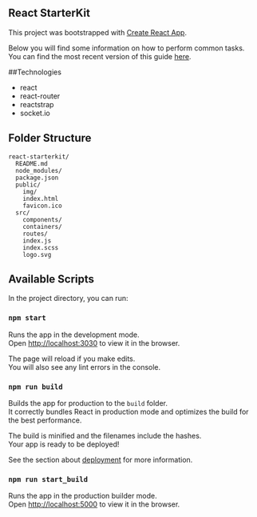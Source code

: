 ## React StarterKit

This project was bootstrapped with [Create React App](https://github.com/facebookincubator/create-react-app).

Below you will find some information on how to perform common tasks.<br>
You can find the most recent version of this guide [here](https://github.com/facebookincubator/create-react-app/blob/master/packages/react-scripts/template/README.md).

##Technologies
* react
* react-router
* reactstrap
* socket.io

## Folder Structure

```
react-starterkit/
  README.md
  node_modules/
  package.json
  public/
    img/
    index.html
    favicon.ico
  src/
    components/
    containers/
    routes/
    index.js
    index.scss
    logo.svg
```

## Available Scripts

In the project directory, you can run:

### `npm start`

Runs the app in the development mode.<br>
Open [http://localhost:3030](http://localhost:3030) to view it in the browser.

The page will reload if you make edits.<br>
You will also see any lint errors in the console.

### `npm run build`

Builds the app for production to the `build` folder.<br>
It correctly bundles React in production mode and optimizes the build for the best performance.

The build is minified and the filenames include the hashes.<br>
Your app is ready to be deployed!

See the section about [deployment](#deployment) for more information.

### `npm run start_build`

Runs the app in the production builder mode.<br>
Open [http://localhost:5000](http://localhost:5000) to view it in the browser.


